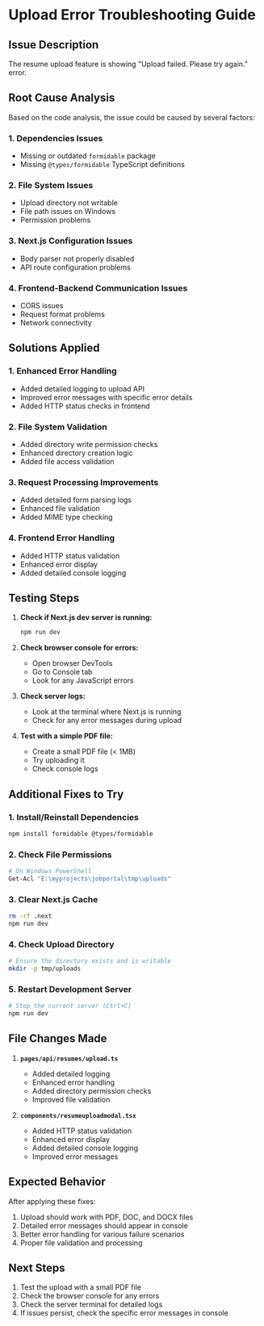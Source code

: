 # Upload Error Troubleshooting Guide

## Issue Description
The resume upload feature is showing "Upload failed. Please try again." error.

## Root Cause Analysis

Based on the code analysis, the issue could be caused by several factors:

### 1. **Dependencies Issues**
- Missing or outdated `formidable` package
- Missing `@types/formidable` TypeScript definitions

### 2. **File System Issues**
- Upload directory not writable
- File path issues on Windows
- Permission problems

### 3. **Next.js Configuration Issues**
- Body parser not properly disabled
- API route configuration problems

### 4. **Frontend-Backend Communication Issues**
- CORS issues
- Request format problems
- Network connectivity

## Solutions Applied

### 1. **Enhanced Error Handling**
- Added detailed logging to upload API
- Improved error messages with specific error details
- Added HTTP status checks in frontend

### 2. **File System Validation**
- Added directory write permission checks
- Enhanced directory creation logic
- Added file access validation

### 3. **Request Processing Improvements**
- Added detailed form parsing logs
- Enhanced file validation
- Added MIME type checking

### 4. **Frontend Error Handling**
- Added HTTP status validation
- Enhanced error display
- Added detailed console logging

## Testing Steps

1. **Check if Next.js dev server is running:**
   ```bash
   npm run dev
   ```

2. **Check browser console for errors:**
   - Open browser DevTools
   - Go to Console tab
   - Look for any JavaScript errors

3. **Check server logs:**
   - Look at the terminal where Next.js is running
   - Check for any error messages during upload

4. **Test with a simple PDF file:**
   - Create a small PDF file (< 1MB)
   - Try uploading it
   - Check console logs

## Additional Fixes to Try

### 1. **Install/Reinstall Dependencies**
```bash
npm install formidable @types/formidable
```

### 2. **Check File Permissions**
```bash
# On Windows PowerShell
Get-Acl "E:\myprojects\jobportal\tmp\uploads"
```

### 3. **Clear Next.js Cache**
```bash
rm -rf .next
npm run dev
```

### 4. **Check Upload Directory**
```bash
# Ensure the directory exists and is writable
mkdir -p tmp/uploads
```

### 5. **Restart Development Server**
```bash
# Stop the current server (Ctrl+C)
npm run dev
```

## File Changes Made

1. **`pages/api/resumes/upload.ts`**
   - Added detailed logging
   - Enhanced error handling
   - Added directory permission checks
   - Improved file validation

2. **`components/resumeuploadmodal.tsx`**
   - Added HTTP status validation
   - Enhanced error display
   - Added detailed console logging
   - Improved error messages

## Expected Behavior

After applying these fixes:
1. Upload should work with PDF, DOC, and DOCX files
2. Detailed error messages should appear in console
3. Better error handling for various failure scenarios
4. Proper file validation and processing

## Next Steps

1. Test the upload with a small PDF file
2. Check the browser console for any errors
3. Check the server terminal for detailed logs
4. If issues persist, check the specific error messages in console
